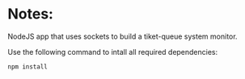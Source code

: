 # Notes:

NodeJS app that uses sockets to build a tiket-queue system monitor.

Use the following command to intall all required dependencies:

```
npm install
```